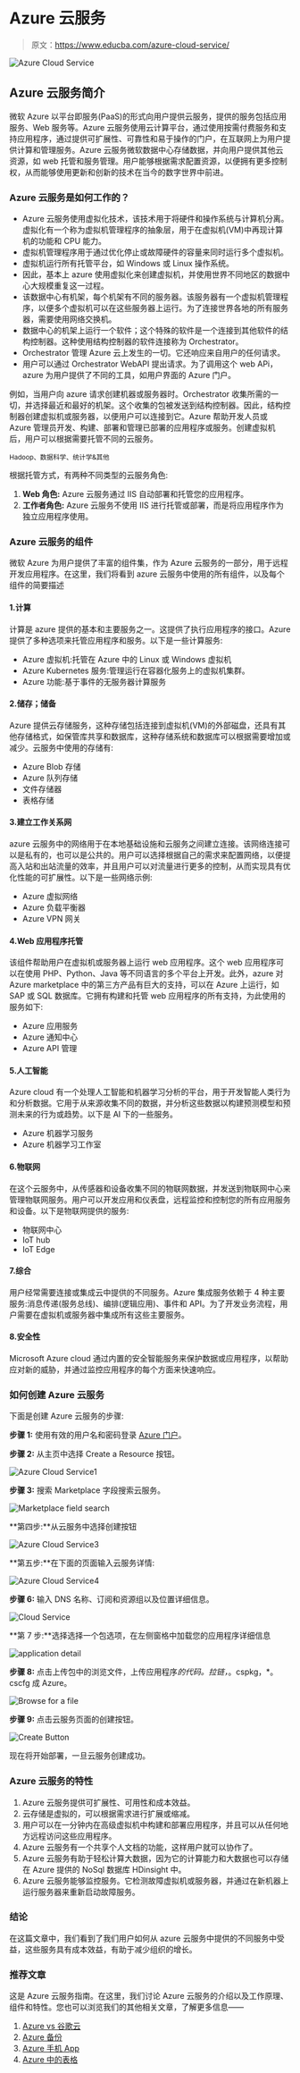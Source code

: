 # Azure 云服务

> 原文：<https://www.educba.com/azure-cloud-service/>

![Azure Cloud Service](img/6d40354db6847b0402dd36ed3653cff0.png)



## Azure 云服务简介

微软 Azure 以平台即服务(PaaS)的形式向用户提供云服务，提供的服务包括应用服务、Web 服务等。Azure 云服务使用云计算平台，通过使用按需付费服务和支持应用程序，通过提供可扩展性、可靠性和易于操作的门户，在互联网上为用户提供计算和管理服务。Azure 云服务微软数据中心存储数据，并向用户提供其他云资源，如 web 托管和服务管理。用户能够根据需求配置资源，以便拥有更多控制权，从而能够使用更新和创新的技术在当今的数字世界中前进。

### Azure 云服务是如何工作的？

*   Azure 云服务使用虚拟化技术，该技术用于将硬件和操作系统与计算机分离。虚拟化有一个称为虚拟机管理程序的抽象层，用于在虚拟机(VM)中再现计算机的功能和 CPU 能力。
*   虚拟机管理程序用于通过优化停止或故障硬件的容量来同时运行多个虚拟机。
*   虚拟机运行所有托管平台，如 Windows 或 Linux 操作系统。
*   因此，基本上 azure 使用虚拟化来创建虚拟机，并使用世界不同地区的数据中心大规模重复这一过程。
*   该数据中心有机架，每个机架有不同的服务器。该服务器有一个虚拟机管理程序，以便多个虚拟机可以在这些服务器上运行。为了连接世界各地的所有服务器，需要使用网络交换机。
*   数据中心的机架上运行一个软件；这个特殊的软件是一个连接到其他软件的结构控制器。这种使用结构控制器的软件连接称为 Orchestrator。
*   Orchestrator 管理 Azure 云上发生的一切。它还响应来自用户的任何请求。
*   用户可以通过 Orchestrator WebAPI 提出请求。为了调用这个 web APi，azure 为用户提供了不同的工具，如用户界面的 Azure 门户。

例如，当用户向 azure 请求创建机器或服务器时。Orchestrator 收集所需的一切，并选择最近和最好的机架。这个收集的包被发送到结构控制器。因此，结构控制器创建虚拟机或服务器，以便用户可以连接到它。Azure 帮助开发人员或 Azure 管理员开发、构建、部署和管理已部署的应用程序或服务。创建虚拟机后，用户可以根据需要托管不同的云服务。

<small>Hadoop、数据科学、统计学&其他</small>

根据托管方式，有两种不同类型的云服务角色:

1.  **Web 角色:** Azure 云服务通过 IIS 自动部署和托管您的应用程序。
2.  **工作者角色:** Azure 云服务不使用 IIS 进行托管或部署，而是将应用程序作为独立应用程序使用。

### Azure 云服务的组件

微软 Azure 为用户提供了丰富的组件集，作为 Azure 云服务的一部分，用于远程开发应用程序。在这里，我们将看到 azure 云服务中使用的所有组件，以及每个组件的简要描述

#### 1.计算

计算是 azure 提供的基本和主要服务之一。这提供了执行应用程序的接口。Azure 提供了多种选项来托管应用程序和服务。以下是一些计算服务:

*   Azure 虚拟机:托管在 Azure 中的 Linux 或 Windows 虚拟机
*   Azure Kubernetes 服务:管理运行在容器化服务上的虚拟机集群。
*   Azure 功能:基于事件的无服务器计算服务

#### 2.储存；储备

Azure 提供云存储服务，这种存储包括连接到虚拟机(VM)的外部磁盘，还具有其他存储格式，如保管库共享和数据库，这种存储系统和数据库可以根据需要增加或减少。云服务中使用的存储有:

*   Azure Blob 存储
*   Azure 队列存储
*   文件存储器
*   表格存储

#### 3.建立工作关系网

azure 云服务中的网络用于在本地基础设施和云服务之间建立连接。该网络连接可以是私有的，也可以是公共的。用户可以选择根据自己的需求来配置网络，以便提高入站和出站流量的效率，并且用户可以对流量进行更多的控制，从而实现具有优化性能的可扩展性。以下是一些网络示例:

*   Azure 虚拟网络
*   Azure 负载平衡器
*   Azure VPN 网关

#### 4.Web 应用程序托管

该组件帮助用户在虚拟机或服务器上运行 web 应用程序。这个 web 应用程序可以在使用 PHP、Python、Java 等不同语言的多个平台上开发。此外，azure 对 Azure marketplace 中的第三方产品有巨大的支持，可以在 Azure 上运行，如 SAP 或 SQL 数据库。它拥有构建和托管 web 应用程序的所有支持，为此使用的服务如下:

*   Azure 应用服务
*   Azure 通知中心
*   Azure API 管理

#### 5.人工智能

Azure cloud 有一个处理人工智能和机器学习分析的平台，用于开发智能人类行为和分析数据。它用于从来源收集不同的数据，并分析这些数据以构建预测模型和预测未来的行为或趋势。以下是 AI 下的一些服务。

*   Azure 机器学习服务
*   Azure 机器学习工作室

#### 6.物联网

在这个云服务中，从传感器和设备收集不同的物联网数据，并发送到物联网中心来管理物联网服务。用户可以开发应用和仪表盘，远程监控和控制您的所有应用服务和设备。以下是物联网提供的服务:

*   物联网中心
*   IoT hub
*   IoT Edge

#### 7.综合

用户经常需要连接或集成云中提供的不同服务。Azure 集成服务依赖于 4 种主要服务:消息传递(服务总线)、编排(逻辑应用)、事件和 API。为了开发业务流程，用户需要在虚拟机或服务器中集成所有这些主要服务。

#### 8.安全性

Microsoft Azure cloud 通过内置的安全智能服务来保护数据或应用程序，以帮助应对新的威胁，并通过监控应用程序的每个方面来快速响应。

### 如何创建 Azure 云服务

下面是创建 Azure 云服务的步骤:

**步骤 1:** 使用有效的用户名和密码登录 [Azure 门户](https://portal.azure.com/#home)。

**步骤 2:** 从主页中选择 Create a Resource 按钮。

![Azure Cloud Service1](img/08c8e3925a80db26703b5fa3cca5ac5a.png)



**步骤 3:** 搜索 Marketplace 字段搜索云服务。

![Marketplace field search](img/39b040618970104d2ee844557acd5a9c.png)



**第四步:**从云服务中选择创建按钮

![Azure Cloud Service3](img/a65464de2630d57058d3b52f65bcef03.png)



**第五步:**在下面的页面输入云服务详情:

![Azure Cloud Service4](img/1282016d825f479f3ab67bdee2bdf9f4.png)



**步骤 6:** 输入 DNS 名称、订阅和资源组以及位置详细信息。

![Cloud Service](img/cab598f67d745a0013f7e5bf24d3811e.png)



**第 7 步:**选择选择一个包选项，在左侧窗格中加载您的应用程序详细信息

![application detail](img/21148c750e7ba86a37e705adab63511c.png)



**步骤 8:** 点击上传包中的浏览文件，上传应用程序*的代码。拉链，*。cspkg，*。cscfg 成 Azure。

![Browse for a file](img/e353276a128653d463152d9dfb6b2c61.png)



**步骤 9:** 点击云服务页面的创建按钮。

![Create Button](img/a766cf91a317ccd609608ea10e0c0cb8.png)



现在将开始部署，一旦云服务创建成功。

### Azure 云服务的特性

1.  Azure 云服务提供可扩展性、可用性和成本效益。
2.  云存储是虚拟的，可以根据需求进行扩展或缩减。
3.  用户可以在一分钟内在高级虚拟机中构建和部署应用程序，并且可以从任何地方远程访问这些应用程序。
4.  Azure 云服务有一个共享个人文档的功能，这样用户就可以协作了。
5.  Azure 云服务有助于轻松计算大数据，因为它的计算能力和大数据也可以存储在 Azure 提供的 NoSql 数据库 HDinsight 中。
6.  Azure 云服务能够监控服务。它检测故障虚拟机或服务器，并通过在新机器上运行服务器来重新启动故障服务。

### 结论

在这篇文章中，我们看到了我们用户如何从 azure 云服务中提供的不同服务中受益，这些服务具有成本效益，有助于减少组织的增长。

### 推荐文章

这是 Azure 云服务指南。在这里，我们讨论 Azure 云服务的介绍以及工作原理、组件和特性。您也可以浏览我们的其他相关文章，了解更多信息——

1.  [Azure vs 谷歌云](https://www.educba.com/azure-vs-google-cloud/)
2.  [Azure 备份](https://www.educba.com/azure-backup/)
3.  [Azure 手机 App](https://www.educba.com/azure-mobile-app/)
4.  [Azure 中的表格](https://www.educba.com/tables-in-azure/)





